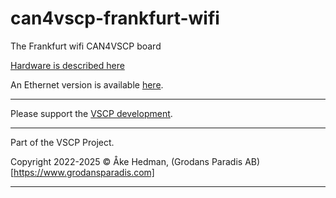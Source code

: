# can4vscp-frankfurt-wifi
The Frankfurt wifi CAN4VSCP board

[Hardware is described here](https://github.com/grodansparadis/vscp-din-wireless-esp32-can-z102)

An Ethernet version is available [here](https://github.com/grodansparadis/can4vscp-frankfurt-eth).

<hr>
Please support the <a href="https://www.vscp.org">VSCP development</a>. 

<hr>

Part of the VSCP Project.

Copyright 2022-2025 © Åke Hedman, (Grodans Paradis AB)[https://www.grodansparadis.com]

<hr>
